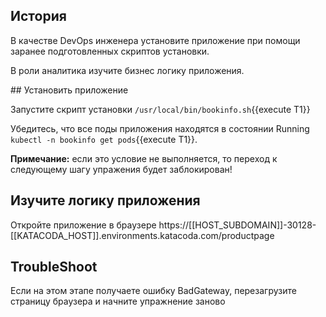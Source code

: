 ## История

В качестве DevOps инженера установите приложение при помощи заранее подготовленных скриптов установки. 

В роли аналитика изучите бизнес логику приложения. 

## Установить приложение

Запустите скрипт установки `/usr/local/bin/bookinfo.sh`{{execute T1}}

Убедитесь, что все поды приложения находятся в состоянии Running `kubectl -n bookinfo get pods`{{execute T1}}. 

**Примечание:** если это условие не выполняется, то переход к следующему шагу упражения будет заблокирован!

## Изучите логику приложения

Откройте приложение в браузере https://[[HOST_SUBDOMAIN]]-30128-[[KATACODA_HOST]].environments.katacoda.com/productpage

## TroubleShoot

Если на этом этапе получаете ошибку BadGateway, перезагрузите страницу браузера и начните упражнение заново
